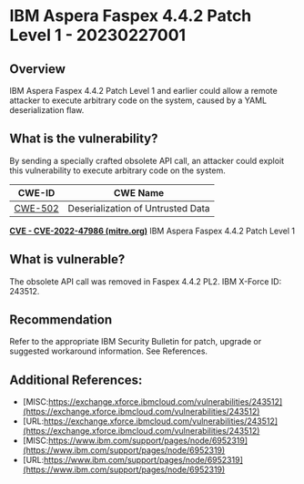 # IBM Aspera Faspex 4.4.2 Patch Level 1 - 20230227001

## Overview
IBM Aspera Faspex 4.4.2 Patch Level 1 and earlier could allow a remote attacker to execute arbitrary code on the system, caused by a YAML deserialization flaw. 


## What is the vulnerability?
By sending a specially crafted obsolete API call, an attacker could exploit this vulnerability to execute arbitrary code on the system. 

| CWE-ID | CWE Name 
| --- | --- |
| [CWE-502](http://cwe.mitre.org/data/definitions/502.html) | Deserialization of Untrusted Data |   |

  [**CVE - CVE-2022-47986 (mitre.org)**](https://cve.mitre.org/cgi-bin/cvename.cgi?name=CVE-2022-47986)  IBM Aspera Faspex 4.4.2 Patch Level 1

## What is vulnerable? 
The obsolete API call was removed in Faspex 4.4.2 PL2. IBM X-Force ID: 243512.

## Recommendation
Refer to the appropriate IBM Security Bulletin for patch, upgrade or suggested workaround information. See References.

## Additional References:
-   [MISC:https://exchange.xforce.ibmcloud.com/vulnerabilities/243512](https://exchange.xforce.ibmcloud.com/vulnerabilities/243512)
-   [URL:https://exchange.xforce.ibmcloud.com/vulnerabilities/243512](https://exchange.xforce.ibmcloud.com/vulnerabilities/243512)
-   [MISC:https://www.ibm.com/support/pages/node/6952319](https://www.ibm.com/support/pages/node/6952319)
-   [URL:https://www.ibm.com/support/pages/node/6952319](https://www.ibm.com/support/pages/node/6952319)